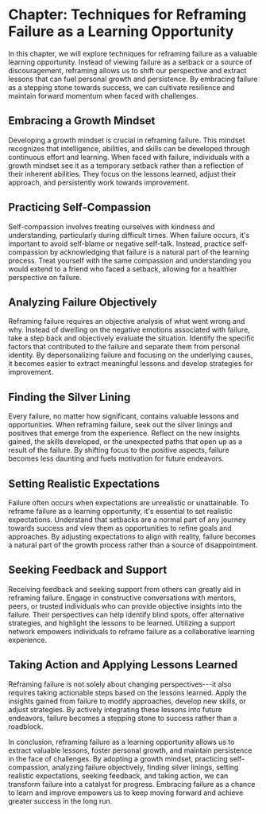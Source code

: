 Chapter: Techniques for Reframing Failure as a Learning Opportunity
===================================================================

In this chapter, we will explore techniques for reframing failure as a valuable learning opportunity. Instead of viewing failure as a setback or a source of discouragement, reframing allows us to shift our perspective and extract lessons that can fuel personal growth and persistence. By embracing failure as a stepping stone towards success, we can cultivate resilience and maintain forward momentum when faced with challenges.

Embracing a Growth Mindset
--------------------------

Developing a growth mindset is crucial in reframing failure. This mindset recognizes that intelligence, abilities, and skills can be developed through continuous effort and learning. When faced with failure, individuals with a growth mindset see it as a temporary setback rather than a reflection of their inherent abilities. They focus on the lessons learned, adjust their approach, and persistently work towards improvement.

Practicing Self-Compassion
--------------------------

Self-compassion involves treating ourselves with kindness and understanding, particularly during difficult times. When failure occurs, it's important to avoid self-blame or negative self-talk. Instead, practice self-compassion by acknowledging that failure is a natural part of the learning process. Treat yourself with the same compassion and understanding you would extend to a friend who faced a setback, allowing for a healthier perspective on failure.

Analyzing Failure Objectively
-----------------------------

Reframing failure requires an objective analysis of what went wrong and why. Instead of dwelling on the negative emotions associated with failure, take a step back and objectively evaluate the situation. Identify the specific factors that contributed to the failure and separate them from personal identity. By depersonalizing failure and focusing on the underlying causes, it becomes easier to extract meaningful lessons and develop strategies for improvement.

Finding the Silver Lining
-------------------------

Every failure, no matter how significant, contains valuable lessons and opportunities. When reframing failure, seek out the silver linings and positives that emerge from the experience. Reflect on the new insights gained, the skills developed, or the unexpected paths that open up as a result of the failure. By shifting focus to the positive aspects, failure becomes less daunting and fuels motivation for future endeavors.

Setting Realistic Expectations
------------------------------

Failure often occurs when expectations are unrealistic or unattainable. To reframe failure as a learning opportunity, it's essential to set realistic expectations. Understand that setbacks are a normal part of any journey towards success and view them as opportunities to refine goals and approaches. By adjusting expectations to align with reality, failure becomes a natural part of the growth process rather than a source of disappointment.

Seeking Feedback and Support
----------------------------

Receiving feedback and seeking support from others can greatly aid in reframing failure. Engage in constructive conversations with mentors, peers, or trusted individuals who can provide objective insights into the failure. Their perspectives can help identify blind spots, offer alternative strategies, and highlight the lessons to be learned. Utilizing a support network empowers individuals to reframe failure as a collaborative learning experience.

Taking Action and Applying Lessons Learned
------------------------------------------

Reframing failure is not solely about changing perspectives---it also requires taking actionable steps based on the lessons learned. Apply the insights gained from failure to modify approaches, develop new skills, or adjust strategies. By actively integrating these lessons into future endeavors, failure becomes a stepping stone to success rather than a roadblock.

In conclusion, reframing failure as a learning opportunity allows us to extract valuable lessons, foster personal growth, and maintain persistence in the face of challenges. By adopting a growth mindset, practicing self-compassion, analyzing failure objectively, finding silver linings, setting realistic expectations, seeking feedback, and taking action, we can transform failure into a catalyst for progress. Embracing failure as a chance to learn and improve empowers us to keep moving forward and achieve greater success in the long run.
